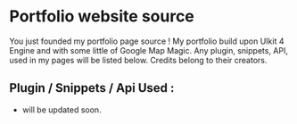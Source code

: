 # Portfolio website source
You just founded my portfolio page source ! My portfolio build upon UIkit 4 Engine and with some little of Google Map Magic.
Any plugin, snippets, API, used in my pages will be listed below. Credits belong to their creators.

## Plugin / Snippets / Api Used :
- will be updated soon.


